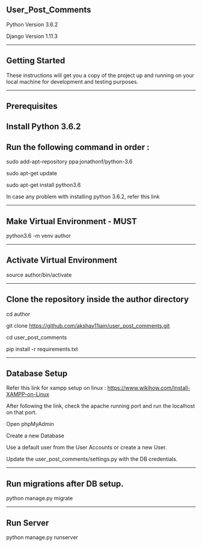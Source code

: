 User_Post_Comments
-----------------
Python Version 3.6.2

Django Version 1.11.3

---------------
Getting Started
---------------

These instructions will get you a copy of the project up and running 
on your local machine for development and testing purposes.

-------------
Prerequisites
-------------

Install Python 3.6.2
------------------------------------
Run the following command in order :
------------------------------------
sudo add-apt-repository ppa:jonathonf/python-3.6

sudo apt-get update

sudo apt-get install python3.6


In case any problem with installing python 3.6.2, refer this link

-------------------------------
Make Virtual Environment - MUST
-------------------------------
python3.6 -m venv author


----------------------------
Activate Virtual Environment
----------------------------
source author/bin/activate

------------------------------------------------
Clone the repository inside the author directory
------------------------------------------------
cd author

git clone https://github.com/akshay11jain/user_post_comments.git

cd user_post_comments

pip install -r requirements.txt


--------------
Database Setup
--------------
Refer this link for xampp setup on linux :
https://www.wikihow.com/Install-XAMPP-on-Linux

After following the link, check the apache running port and run the localhost on that port.

Open phpMyAdmin

Create a new Database 

Use a default user from the User Accounts or create a new User.

Update the user_post_comments/settings.py with the DB credentials.

-----------------------------
Run migrations after DB setup.
-----------------------------
python manage.py migrate


-----------
Run Server
-----------
python manage.py runserver









